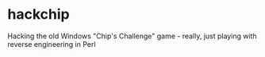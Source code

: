 # hackchip
Hacking the old Windows "Chip's Challenge" game - really, just playing with reverse engineering in Perl
